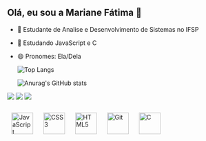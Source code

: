 ## Olá, eu sou a Mariane Fátima 👋

- 🔭 Estudante de Analise e Desenvolvimento de Sistemas no IFSP
- 🌱 Estudando JavaScript e C
- 😄 Pronomes: Ela/Dela

  ![Top Langs](https://github-readme-stats.vercel.app/api/top-langs/?username=devmariane&layout=donut&theme=dracula&locale=pt-br)

  ![Anurag's GitHub stats](https://github-readme-stats.vercel.app/api?username=devmariane&show_icons=true&theme=dracula&locale=pt-br)

<div> 
  <a href="https://www.instagram.com/mariane.fatima.1/" target="_blank"><img src="https://img.shields.io/badge/-Instagram-%23E4405F?style=for-the-badge&logo=instagram&logoColor=white" target="_blank"></a> 
  <a href ="mailto:marianefatima00@gmail.com"><img src="https://img.shields.io/badge/-Gmail-%23333?style=for-the-badge&logo=gmail&logoColor=white" target="_blank"></a>
  <a href="https://www.linkedin.com/in/mariane-f%C3%A1tima-236777234/" target="_blank"><img src="https://img.shields.io/badge/-LinkedIn-%230077B5?style=for-the-badge&logo=linkedin&logoColor=white" target="_blank"></a> 
  
</div>

<div> 
  <br>
<img style="margin: 10px" src="https://profilinator.rishav.dev/skills-assets/javascript-original.svg" alt="JavaScript" height="50" />  
<img style="margin: 10px" src="https://profilinator.rishav.dev/skills-assets/css3-original-wordmark.svg" alt="CSS3" height="50" />  
<img style="margin: 10px" src="https://profilinator.rishav.dev/skills-assets/html5-original-wordmark.svg" alt="HTML5" height="50" />  
<img style="margin: 10px" src="https://profilinator.rishav.dev/skills-assets/git-scm-icon.svg" alt="Git" height="50" />  
<img style="margin: 10px" src="https://cdn.jsdelivr.net/gh/devicons/devicon@latest/icons/c/c-original.svg" alt="C" height="50" /> 
         
          

  
</div>
